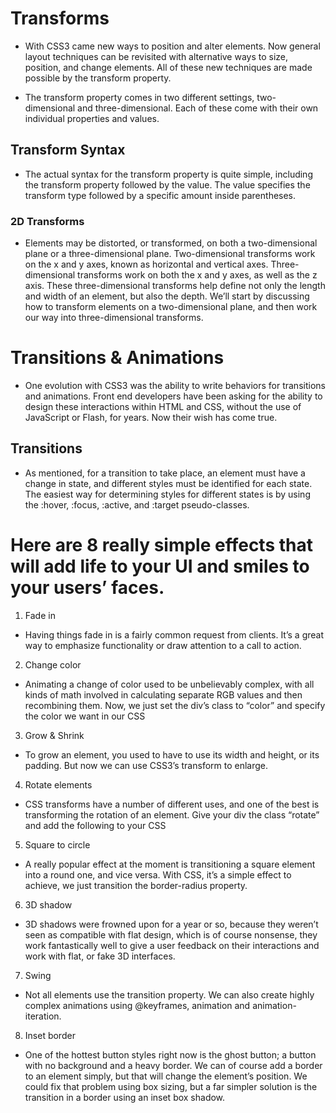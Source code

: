 # Transforms

* With CSS3 came new ways to position and alter elements. Now general layout techniques can be revisited with alternative ways to size, position, and change elements. All of these new techniques are made possible by the transform property.

* The transform property comes in two different settings, two-dimensional and three-dimensional. Each of these come with their own individual properties and values.

## Transform Syntax

* The actual syntax for the transform property is quite simple, including the transform property followed by the value. The value specifies the transform type followed by a specific amount inside parentheses.

### 2D Transforms

* Elements may be distorted, or transformed, on both a two-dimensional plane or a three-dimensional plane. Two-dimensional transforms work on the x and y axes, known as horizontal and vertical axes. Three-dimensional transforms work on both the x and y axes, as well as the z axis. These three-dimensional transforms help define not only the length and width of an element, but also the depth. We’ll start by discussing how to transform elements on a two-dimensional plane, and then work our way into three-dimensional transforms.


# Transitions & Animations

* One evolution with CSS3 was the ability to write behaviors for transitions and animations. Front end developers have been asking for the ability to design these interactions within HTML and CSS, without the use of JavaScript or Flash, for years. Now their wish has come true.


## Transitions

* As mentioned, for a transition to take place, an element must have a change in state, and different styles must be identified for each state. The easiest way for determining styles for different states is by using the :hover, :focus, :active, and :target pseudo-classes.

# Here are 8 really simple effects that will add life to your UI and smiles to your users’ faces.

1. Fade in
* Having things fade in is a fairly common request from clients. It’s a great way to emphasize functionality or draw attention to a call to action.


2. Change color
* Animating a change of color used to be unbelievably complex, with all kinds of math involved in calculating separate RGB values and then recombining them. Now, we just set the div’s class to “color” and specify the color we want in our CSS


3. Grow & Shrink
* To grow an element, you used to have to use its width and height, or its padding. But now we can use CSS3’s transform to enlarge.


4. Rotate elements
* CSS transforms have a number of different uses, and one of the best is transforming the rotation of an element. Give your div the class “rotate” and add the following to your CSS


5. Square to circle
* A really popular effect at the moment is transitioning a square element into a round one, and vice versa. With CSS, it’s a simple effect to achieve, we just transition the border-radius property.


6. 3D shadow
* 3D shadows were frowned upon for a year or so, because they weren’t seen as compatible with flat design, which is of course nonsense, they work fantastically well to give a user feedback on their interactions and work with flat, or fake 3D interfaces.


7. Swing
* Not all elements use the transition property. We can also create highly complex animations using @keyframes, animation and animation-iteration.


8. Inset border
* One of the hottest button styles right now is the ghost button; a button with no background and a heavy border. We can of course add a border to an element simply, but that will change the element’s position. We could fix that problem using box sizing, but a far simpler solution is the transition in a border using an inset box shadow.





